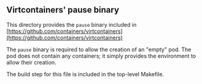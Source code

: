 ## Virtcontainers' pause binary

This directory provides the ``pause`` binary included in [https://github.com/containers/virtcontainers](https://github.com/containers/virtcontainers)

The ``pause`` binary is required to allow the creation of an "empty" pod.
The pod does not contain any containers; it simply provides the environment
to allow their creation.

The build step for this file is included in the top-level Makefile.
